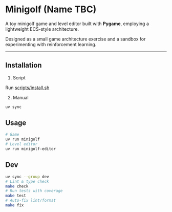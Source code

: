 # Minigolf (Name TBC)

A toy minigolf game and level editor built with **Pygame**, employing a lightweight ECS-style architecture.

Designed as a small game architecture exercise and a sandbox for experimenting with reinforcement learning.

---

## Installation

1. Script

Run [scripts/install.sh](scripts/install.sh)

2. Manual

```bash
uv sync
```

## Usage

```bash
# Game
uv run minigolf
# Level editor
uv run minigolf-editor
```

## Dev

```bash
uv sync --group dev
# Lint & type check
make check
# Run tests with coverage
make test
# Auto-fix lint/format
make fix
```
